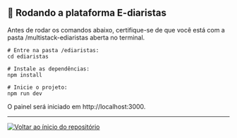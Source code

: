 ## 🚀 Rodando a plataforma E-diaristas

Antes de rodar os comandos abaixo, certifique-se de que você está com a pasta /multistack-ediaristas aberta no terminal.


```
# Entre na pasta /ediaristas:
cd ediaristas

# Instale as dependências:
npm install 

# Inicie o projeto:
npm run dev
```

O painel será iniciado em http://localhost:3000.

<hr>

[![Voltar ao ínicio do repositório](https://img.shields.io/badge/Voltar_ao_ínicio_do_repositório-375BD2?style=for-the-badge)](https://github.com/gioliveirass/multistack-ediaristas#--sobre-o-projeto-)
